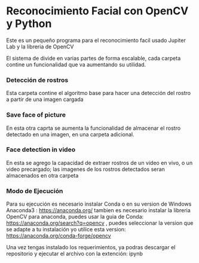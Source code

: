 # Reconocimiento Facial con OpenCV y Python

Este es un pequeño programa para el reconocimiento facil usado Jupiter Lab y la libreria de OpenCV

El sistema de divide en varias partes de forma escalable, cada carpeta contine un funcionalidad que va aumentando su utilidad. 

### Detección de rostros
Esta carpeta contine el algoritmo base para hacer una detección del rostro a partir de una imagen cargada

### Save face of picture
En esta otra caprta se aumenta la funcionalidad de almacenar el rostro detectado en una imagen, en una carpeta adicional.

### Face detection in video
En esta se agrego la capacidad de extraer rostros de un video en vivo, o un video precargado; las imagenes de los rostros detectados seran almacenados en otra carpeta


### Modo de Ejecución

Para su ejecución es necesario instalar Conda o en su version de Windows Anaconda3 : https://anaconda.org/ 
tambien es necesario instalar la libreria OpenCV para anaconda, puedes usar la guia de Conda: https://anaconda.org/search?q=opencv , puedes seleccionar la version que se adapte a tu instalación
yo utilice esta version: https://anaconda.org/conda-forge/opencv

Una vez tengas instalado los requerimientos, ya podras descargar el repositorio y ejecutar el archivo con la extención: ipynb
